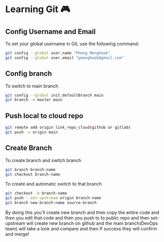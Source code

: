 # Learning Git 🎮

## Config Username and Email
To set your global username in Git, use the following command:
```bash
git config --global user.name "Pheng Mengheak"
git config --global user.email "pmengheak@gmail.com"
```
## Config branch
To switch to main branch
```bash
git config --global init.defaultBranch main
git branch -m master main
```
## Push local to cloud repo
```bash
git remote add origin link_repo_cloud(github or gitlab)
git push -u origin main
```

## Create Branch
To create branch and switch branch
```bash
git branch branch-name
git checkout branch-name
```
To create and automatic switch to that branch
```bash
git checkout -b branch-name
git push --set-upstream origin branch-name
git branch new-branch-name source-branch
```
By doing this you'll create new branch and then copy the entire code and then you edit that code and then you push to to public repo and then set-upstream will create new branch on github and the main branch(DevOps team) will take a look and compare and then If success they will confirm and merge!